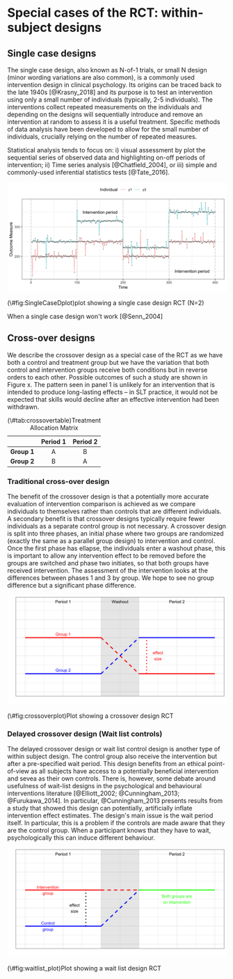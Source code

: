 #	Special cases of the RCT: within-subject designs

## Single case designs

The single case design, also known as N-of-1 trials, or small N design (minor wording variations are also common), is a commonly used intervention design in clinical psychology. Its origins can be traced back to the late 1940s [@Krasny_2018] and its purpose is to test an intervention using only a small number of individuals (typically, 2-5 individuals). The interventions collect repeated measurements on the individuals and depending on the designs will sequentially introduce and remove an intervention at random to assess it is a useful treatment. Specific methods of data analysis have been developed to allow for the small number of individuals, crucially relying on the number of repeated measures. 

Statistical analysis tends to focus on: i) visual assessment by plot the sequential series of observed data and highlighting on-off periods of intervention; ii) Time series analysis [@Chatfield_2004], or iii) simple and commonly-used inferential statistics tests [@Tate_2016].

<div class="figure">
<img src="12-Within_subject_designs_files/figure-html/SingleCaseDplot-1.png" alt="plot showing a single case design RCT (N=2)" width="768" />
<p class="caption">(\#fig:SingleCaseDplot)plot showing a single case design RCT (N=2)</p>
</div>


When a single case design won't work [@Senn_2004]


<!--The CENT reporting guidelines [67], [68] are intended for medical N-of-1 trials, the SCRIBE 2016 guidelines [22], [51] are intended for SCEDs in the behavioral sciences --> 

## Cross-over designs

We describe the crossover design as a special case of the RCT as we have both a control and treatment group but we have the variation that both control and intervention groups receive both conditions but in reverse orders to each other. Possible outcomes of such a study are shown in Figure x. The pattern seen in panel 1 is unlikely for an intervention that is intended to produce long-lasting effects – in SLT practice, it would not be expected that skills would decline after an effective intervention had been withdrawn. 

<table class="table table-striped table-bordered" style="width: auto !important; margin-left: auto; margin-right: auto;">
<caption>(\#tab:crossovertable)Treatment Allocation Matrix</caption>
 <thead>
  <tr>
   <th style="text-align:left;">   </th>
   <th style="text-align:center;"> Period 1 </th>
   <th style="text-align:center;"> Period 2 </th>
  </tr>
 </thead>
<tbody>
  <tr>
   <td style="text-align:left;font-weight: bold;"> Group 1 </td>
   <td style="text-align:center;"> A </td>
   <td style="text-align:center;"> B </td>
  </tr>
  <tr>
   <td style="text-align:left;font-weight: bold;"> Group 2 </td>
   <td style="text-align:center;"> B </td>
   <td style="text-align:center;"> A </td>
  </tr>
</tbody>
</table>

### Traditional cross-over design

The benefit of the crossover design is that a potentially more accurate evaluation of intervention comparison is achieved as we compare individuals to themselves rather than controls that are different individuals. A secondary benefit is that crossover designs typically require fewer individuals as a separate control group is not necessary. 
A crossover design is split into three phases, an initial phase where two groups are randomized (exactly the same as a parallel group design) to intervention and control. Once the first phase has ellapse, the individuals enter a washout phase, this is important to allow any intervention effect to be removed before the groups are switched and phase two initiates, so that both groups have received intervention. The assessment of the intervention looks at the differences between phases 1 and 3 by group. We hope to see no group difference but a significant phase difference.


<div class="figure">
<img src="12-Within_subject_designs_files/figure-html/crossoverplot-1.png" alt="Plot showing a crossover design RCT" width="768" />
<p class="caption">(\#fig:crossoverplot)Plot showing a crossover design RCT</p>
</div>


### Delayed crossover design (Wait list controls)

The delayed crossover design or wait list control design is another type of within subject design. The control group also receive the intervention but after a pre-specified wait period. This design benefits from an ethical point-of-view as all subjects have access to a potentially beneficial intervention and sevea as their own controls. There is, however, some debate around usefulness of wait-list designs in the psychological and behavioural interventions literature [@Elliott_2002; @Cunningham_2013; @Furukawa_2014]. In particular, @Cunningham_2013 presents results from a study that showed this design can potentially, artificially inflate intervention effect estimates. The design's main issue is the wait period itself. In particular, this is a problem if the controls are made aware that they are the control group. When a participant knows that they have to wait, psychologically this can induce different behaviour.  

<div class="figure">
<img src="12-Within_subject_designs_files/figure-html/waitlist_plot-1.png" alt="Plot showing a wait list design RCT" width="768" />
<p class="caption">(\#fig:waitlist_plot)Plot showing a wait list design RCT</p>
</div>
 
